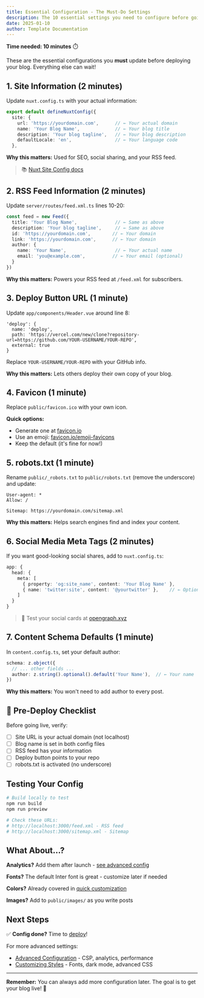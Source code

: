 ```yaml
---
title: Essential Configuration - The Must-Do Settings
description: The 10 essential settings you need to configure before going live
date: 2025-01-10
author: Template Documentation
---
```


**Time needed: 10 minutes** ⏱️

These are the essential configurations you **must** update before deploying your blog. Everything else can wait!

## 1. Site Information (2 minutes)

Update `nuxt.config.ts` with your actual information:

```typescript
export default defineNuxtConfig({
  site: {
    url: 'https://yourdomain.com',      // ← Your actual domain
    name: 'Your Blog Name',             // ← Your blog title  
    description: 'Your blog tagline',   // ← Your blog description
    defaultLocale: 'en',                // ← Your language code
  },
```

**Why this matters:** Used for SEO, social sharing, and your RSS feed.

> 📚 [Nuxt Site Config docs](https://nuxt.com/docs/api/configuration/nuxt-config#site)

## 2. RSS Feed Information (2 minutes)

Update `server/routes/feed.xml.ts` lines 10-20:

```typescript
const feed = new Feed({
  title: 'Your Blog Name',              // ← Same as above
  description: 'Your blog tagline',     // ← Same as above
  id: 'https://yourdomain.com',        // ← Your domain
  link: 'https://yourdomain.com',      // ← Your domain
  author: {
    name: 'Your Name',                  // ← Your actual name
    email: 'you@example.com',          // ← Your email (optional)
  }
})
```

**Why this matters:** Powers your RSS feed at `/feed.xml` for subscribers.

## 3. Deploy Button URL (1 minute)

Update `app/components/Header.vue` around line 8:

```vue
'deploy': {
  name: 'deploy',
  path: 'https://vercel.com/new/clone?repository-url=https://github.com/YOUR-USERNAME/YOUR-REPO',
  external: true
}
```

Replace `YOUR-USERNAME/YOUR-REPO` with your GitHub info.

**Why this matters:** Lets others deploy their own copy of your blog.

## 4. Favicon (1 minute)

Replace `public/favicon.ico` with your own icon.

**Quick options:**
- Generate one at [favicon.io](https://favicon.io/)
- Use an emoji: [favicon.io/emoji-favicons](https://favicon.io/emoji-favicons/)
- Keep the default (it's fine for now!)

## 5. robots.txt (1 minute)

Rename `public/_robots.txt` to `public/robots.txt` (remove the underscore) and update:

```
User-agent: *
Allow: /

Sitemap: https://yourdomain.com/sitemap.xml
```

**Why this matters:** Helps search engines find and index your content.

## 6. Social Media Meta Tags (2 minutes)

If you want good-looking social shares, add to `nuxt.config.ts`:

```typescript
app: {
  head: {
    meta: [
      { property: 'og:site_name', content: 'Your Blog Name' },
      { name: 'twitter:site', content: '@yourtwitter' },    // ← Optional
    ]
  }
}
```

> 🎨 Test your social cards at [opengraph.xyz](https://www.opengraph.xyz/)

## 7. Content Schema Defaults (1 minute)

In `content.config.ts`, set your default author:

```typescript
schema: z.object({
  // ... other fields ...
  author: z.string().optional().default('Your Name'),  // ← Your name
})
```

**Why this matters:** You won't need to add author to every post.

## 🚀 Pre-Deploy Checklist

Before going live, verify:

- [ ] Site URL is your actual domain (not localhost)
- [ ] Blog name is set in both config files
- [ ] RSS feed has your information
- [ ] Deploy button points to your repo
- [ ] robots.txt is activated (no underscore)

## Testing Your Config

```bash
# Build locally to test
npm run build
npm run preview

# Check these URLs:
# http://localhost:3000/feed.xml - RSS feed
# http://localhost:3000/sitemap.xml - Sitemap
```

## What About...?

**Analytics?** Add them after launch - [see advanced config](/advanced-configuration#analytics--monitoring)

**Fonts?** The default Inter font is great - customize later if needed

**Colors?** Already covered in [quick customization](/quick-customization)

**Images?** Add to `public/images/` as you write posts

## Next Steps

✅ **Config done?** Time to [deploy](/deployment)!

For more advanced settings:
- [Advanced Configuration](/advanced-configuration) - CSP, analytics, performance
- [Customizing Styles](/customizing-styles) - Fonts, dark mode, advanced CSS

---

**Remember:** You can always add more configuration later. The goal is to get your blog live! 🎉
